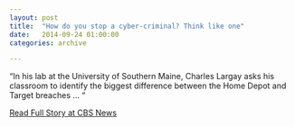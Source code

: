 ```yaml
---
layout: post
title:  "How do you stop a cyber-criminal? Think like one"
date:   2014-09-24 01:00:00
categories: archive

---
```


<p>“In his lab at the University of Southern Maine, Charles Largay asks his classroom to identify the biggest difference between the Home Depot and Target breaches … “</p>

<a href="http://www.cbsnews.com/news/how-do-you-stop-a-cyber-criminal-think-like-one/">Read Full Story at CBS News</a>
